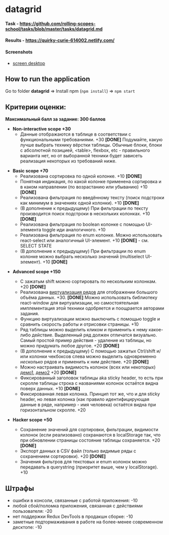 # datagrid

#### Task - https://github.com/rolling-scopes-school/tasks/blob/master/tasks/datagrid.md
#### Results - https://quirky-curie-614002.netlify.com/

#### Screenshots

- [screen desktop](http://prntscr.com/rhzii8)

## How to run the application

Go to folder **datagrid** => Install npm (```npm install```) => ```npm start```

## Критерии оценки:  
**Максимальный балл за задание: 300 баллов**  
  
- **Non-interactive scope +30**  
  - Данные отображаются в таблице в соответствии с функциональными требованиями. +30 **[DONE]**
    Подумайте, какую лучше выбрать технику вёрстки таблицы. Обычные блоки, блоки с абсолютной позицией, \<table>, flexbox, etc - правильного варианта нет, но от выборанной техники будет зависеть реализация некоторых из требований ниже.

* **Basic scope +70**  
  - Реализована сортировка по одной колонке. +10 **[DONE]**
  - Понятная индикация, по какой колонке применена сортировка и в каком направлении (по возрастанию или убыванию) +10 **[DONE]**
  - Реализована фильтрация по введённому тексту (поиск подстроки как минимум в значениях одной колонки). +10 **[DONE]**
  - (В дополнение к предыдущему) При фильтрации по тексту производится поиск подстроки в нескольких колонках. +10 **[DONE]**
  - Реализована фильтрация по boolean колонке с помощью UI-элемента toggle иди аналогичного. +10 
  - Реализована фильтрация по enum колонке. Можно использовать react-select или аналогичный UI-элемент. +10 **[DONE]** -  см. SELECT STATE
  - (В дополнение к предыдущему) При фильтрации по enum колонке можно выбрать несколько значений (multiselect UI-элемент). +10 **[DONE]**

- **Advanced scope +150**  
  - С зажатым shift можно сортировать по нескольким колонкам. +20 **[DONE]**
  - Реализована [виртуализация рядов](https://web.dev/virtualize-long-lists-react-window/) для отображении большого объёма данных. +30. **[DONE]**
    Можно использовать библиотеку react-window для виртуализации, но самостоятельная имплементация этой техники одобряется и поощрается авторами задания.
  - Функцию виртуализации можно выключить c помощью toggle и сравнить скорость работы и отрисовки страницы. +10
  - Ряд таблицы можно выделить кликом и применить к нему какое-либо действие. Выделенный ряд должен отличатся визуально. Самый простой пример действия - удаление из таблицы, но можно придумать любое другое. +20 **[DONE]**
  - (В дополнение к предыдущему) С помощью зажатых Ctrl/shift и/или колонки чекбоксов слева можно выделить одновременно *несколько* рядов и применить к ним действие.  +20 **[DONE]**
  - Можно настраивать видимость колонок (всех или некоторых) [демо1](https://www.datatables.net/examples/api/show_hide.html), [демо2](http://filamentgroup.github.io/tablesaw/demo/toggle.html) +20 **[DONE]**
  - Фиксированный заголовок таблицы aka sticky header, то есть при скролле таблицы строка с названиями колонок остаётся видна поверх данных. +10 **[DONE]**
  - Фиксированная левая колонка. Принцип тот же, что и для sticky header, но левая колонка (как правило идентифицирующая данные в ряде, например - имя человека) остаётся видна при горизонтальном скролле. +20 

- **Hacker scope +50**  
  - Сохранение значений для сортировки, фильтрации, видимости колонок (если реализовано) сохранаются в localStorage так, что при обновлении страницы состояние таблицы сохраняется. +20 **[DONE]**
  - Экспорт данных в CSV файл (только видимые ряды с сохранением сортировки). +20 **[DONE]**
  - Значения фильтров для текстовых и enum колонок можно передавать в querystring (приоритет выше, чем у localStorage). +10

## Штрафы  
- ошибки в консоли, связанные с работой приложения: -10  
- любой сбой/поломка приложения, связанная с действиями пользователя: -20  
- нет поддержки Redux DevTools в продакшн сборке: -10
- заметные подтормаживания в работе на более-менее современном десктопе: -10
